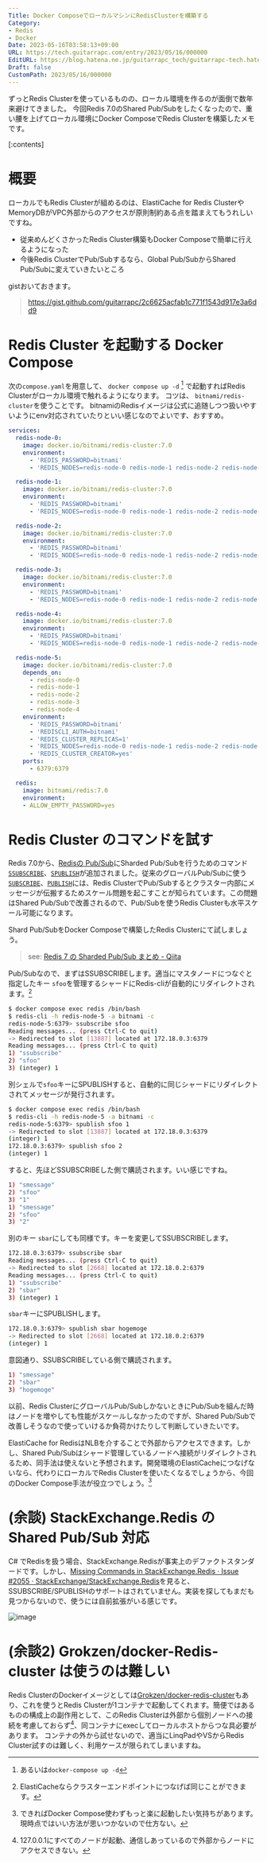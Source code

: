 ```yaml
---
Title: Docker ComposeでローカルマシンにRedisClusterを構築する
Category:
- Redis
- Docker
Date: 2023-05-16T03:58:13+09:00
URL: https://tech.guitarrapc.com/entry/2023/05/16/000000
EditURL: https://blog.hatena.ne.jp/guitarrapc_tech/guitarrapc-tech.hatenablog.com/atom/entry/4207575160649255131
Draft: false
CustomPath: 2023/05/16/000000
---
```


ずっとRedis Clusterを使っているものの、ローカル環境を作るのが面倒で数年来避けてきました。
今回Redis 7.0のShared Pub/Subをしたくなったので、重い腰を上げてローカル環境にDocker ComposeでRedis Clusterを構築したメモです。

[:contents]

# 概要

ローカルでもRedis Clusterが組めるのは、ElastiCache for Redis ClusterやMemoryDBがVPC外部からのアクセスが原則制約ある点を踏まえてもうれしいですね。

* 従来めんどくさかったRedis Cluster構築もDocker Composeで簡単に行えるようになった
* 今後Redis ClusterでPub/Subするなら、Global Pub/SubからShared Pub/Subに変えていきたいところ

gistおいておきます。

> https://gist.github.com/guitarrapc/2c6625acfab1c771f1543d917e3a6dd9

# Redis Cluster を起動する Docker Compose

次の`compose.yaml`を用意して、 `docker compose up -d` [^1] で起動すればRedis Clusterがローカル環境で触れるようになります。
コツは、 `bitnami/redis-cluster`を使うことです。 bitnamiのRedisイメージは公式に追随しつつ扱いやすいようにenv対応されていたりといい感じなのでよいです、おすすめ。

```yaml
services:
  redis-node-0:
    image: docker.io/bitnami/redis-cluster:7.0
    environment:
      - 'REDIS_PASSWORD=bitnami'
      - 'REDIS_NODES=redis-node-0 redis-node-1 redis-node-2 redis-node-3 redis-node-4 redis-node-5'

  redis-node-1:
    image: docker.io/bitnami/redis-cluster:7.0
    environment:
      - 'REDIS_PASSWORD=bitnami'
      - 'REDIS_NODES=redis-node-0 redis-node-1 redis-node-2 redis-node-3 redis-node-4 redis-node-5'

  redis-node-2:
    image: docker.io/bitnami/redis-cluster:7.0
    environment:
      - 'REDIS_PASSWORD=bitnami'
      - 'REDIS_NODES=redis-node-0 redis-node-1 redis-node-2 redis-node-3 redis-node-4 redis-node-5'

  redis-node-3:
    image: docker.io/bitnami/redis-cluster:7.0
    environment:
      - 'REDIS_PASSWORD=bitnami'
      - 'REDIS_NODES=redis-node-0 redis-node-1 redis-node-2 redis-node-3 redis-node-4 redis-node-5'

  redis-node-4:
    image: docker.io/bitnami/redis-cluster:7.0
    environment:
      - 'REDIS_PASSWORD=bitnami'
      - 'REDIS_NODES=redis-node-0 redis-node-1 redis-node-2 redis-node-3 redis-node-4 redis-node-5'

  redis-node-5:
    image: docker.io/bitnami/redis-cluster:7.0
    depends_on:
      - redis-node-0
      - redis-node-1
      - redis-node-2
      - redis-node-3
      - redis-node-4
    environment:
      - 'REDIS_PASSWORD=bitnami'
      - 'REDISCLI_AUTH=bitnami'
      - 'REDIS_CLUSTER_REPLICAS=1'
      - 'REDIS_NODES=redis-node-0 redis-node-1 redis-node-2 redis-node-3 redis-node-4 redis-node-5'
      - 'REDIS_CLUSTER_CREATOR=yes'
    ports:
      - 6379:6379

  redis:
    image: bitnami/redis:7.0
    environment:
    - ALLOW_EMPTY_PASSWORD=yes
```

# Redis Cluster のコマンドを試す

Redis 7.0から、[Redisの Pub/Sub](https://redis.io/docs/manual/pubsub/)にSharded Pub/Subを行うためのコマンド  [`SSUBSCRIBE`](https://redis.io/commands/ssubscribe/)、[`SPUBLISH`](https://redis.io/commands/spublish/)が追加されました。従来のグローバルPub/Subに使う[`SUBSCRIBE`](https://redis.io/commands/subscribe/)、[`PUBLISH`](https://redis.io/commands/publish/)には、Redis ClusterでPub/Subするとクラスター内部にメッセージが伝搬するためスケール問題を起こすことが知られています。この問題はShared Pub/Subで改善されるので、Pub/Subを使うRedis Clusterも水平スケール可能になります。

Shard Pub/SubをDocker Composeで構築したRedis Clusterにて試しましょう。

> see: [Redis 7 の Sharded Pub/Sub まとめ - Qiita](https://qiita.com/komoken/items/1ab6d73683a890978da0)

Pub/Subなので、まずはSSUBSCRIBEします。適当にマスタノードにつなぐと指定したキー `sfoo`を管理するシャードにRedis-cliが自動的にリダイレクトされます。[^2]

```sh
$ docker compose exec redis /bin/bash
$ redis-cli -h redis-node-5 -a bitnami -c
redis-node-5:6379> ssubscribe sfoo
Reading messages... (press Ctrl-C to quit)
-> Redirected to slot [13887] located at 172.18.0.3:6379
Reading messages... (press Ctrl-C to quit)
1) "ssubscribe"
2) "sfoo"
3) (integer) 1
```

別シェルで`sfoo`キーにSPUBLISHすると、自動的に同じシャードにリダイレクトされてメッセージが発行されます。

```sh
$ docker compose exec redis /bin/bash
$ redis-cli -h redis-node-5 -a bitnami -c
redis-node-5:6379> spublish sfoo 1
-> Redirected to slot [13887] located at 172.18.0.3:6379
(integer) 1
172.18.0.3:6379> spublish sfoo 2
(integer) 1
```

すると、先ほどSSUBSCRIBEした側で購読されます。いい感じですね。

```sh
1) "smessage"
2) "sfoo"
3) "1"
1) "smessage"
2) "sfoo"
3) "2"
```

別のキー `sbar`にしても同様です。キーを変更してSSUBSCRIBEします。

```sh
172.18.0.3:6379> ssubscribe sbar
Reading messages... (press Ctrl-C to quit)
-> Redirected to slot [2668] located at 172.18.0.2:6379
Reading messages... (press Ctrl-C to quit)
1) "ssubscribe"
2) "sbar"
3) (integer) 1
```

`sbar`キーにSPUBLISHします。

```sh
172.18.0.3:6379> spublish sbar hogemoge
-> Redirected to slot [2668] located at 172.18.0.2:6379
(integer) 1
```

意図通り、SSUBSCRIBEしている側で購読されます。

```sh
1) "smessage"
2) "sbar"
3) "hogemoge"
```

以前、Redis ClusterにグローバルPub/SubしかないときにPub/Subを組んだ時はノードを増やしても性能がスケールしなかったのですが、Shared Pub/Subで改善しそうなので使っていけるか負荷かけたりして判断していきたいです。

ElastiCache for RedisはNLBを介することで外部からアクセスできます。しかし、Shared Pub/Subはシャード管理しているノードへ接続がリダイレクトされるため、同手法は使えないと予想されます。開発環境のElastiCacheにつなげないなら、代わりにローカルでRedis Clusterを使いたくなるでしょうから、今回のDocker Compose手法が役立つでしょう。[^3]

# (余談) StackExchange.Redis の Shared Pub/Sub 対応

C# でRedisを扱う場合、StackExchange.Redisが事実上のデファクトスタンダードです。しかし、[Missing Commands in StackExchange.Redis · Issue #2055 · StackExchange/StackExchange.Redis](https://github.com/StackExchange/StackExchange.Redis/issues/2055)を見ると、SSUBSCRIBE/SPUBLISHのサポートはされていません。実装を探してもまだも見つからないので、使うには自前拡張がいる感じです。

![image](https://user-images.githubusercontent.com/3856350/238454795-5b364224-d9ff-4fcd-aa6c-ae272dce667b.png)

# (余談2) Grokzen/docker-Redis-cluster は使うのは難しい

Redis ClusterのDockerイメージとしては[Grokzen/docker-redis-cluster](https://github.com/Grokzen/docker-redis-cluster)もあり、これを使うとRedis Clusterが1コンテナで起動してくれます。簡便ではあるものの構成上の副作用として、このRedis Clusterは外部から個別ノードへの接続を考慮しておらず[^4]、同コンテナにexecしてローカルホストからつな具必要があります。
コンテナの外から試せないので、適当にLinqPadやVSからRedis Cluster試すのは難しく、利用ケースが限られてしまいますね。

[^1]: あるいは`docker-compose up -d`
[^2]: ElastiCacheならクラスターエンドポイントにつなげば同じことができます。
[^3]: できればDocker Compose使わずもっと楽に起動したい気持ちがあります。現時点ではいい方法が思いつかないので仕方ない。
[^4]: 127.0.0.1にすべてのノードが起動、通信しあっているので外部からノードにアクセスできない。
